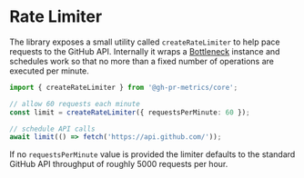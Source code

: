 # Rate Limiter

The library exposes a small utility called `createRateLimiter` to help
pace requests to the GitHub API. Internally it wraps a [Bottleneck](https://github.com/SGrondin/bottleneck)
instance and schedules work so that no more than a fixed number of
operations are executed per minute.

```ts
import { createRateLimiter } from '@gh-pr-metrics/core';

// allow 60 requests each minute
const limit = createRateLimiter({ requestsPerMinute: 60 });

// schedule API calls
await limit(() => fetch('https://api.github.com/'));
```

If no `requestsPerMinute` value is provided the limiter defaults to the
standard GitHub API throughput of roughly 5000 requests per hour.
